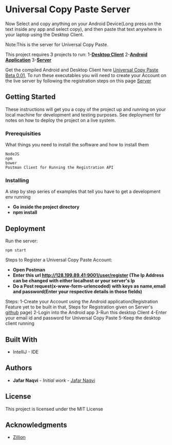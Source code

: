 # Universal Copy Paste Server

Now Select and copy anything on your Android Device(Long press on the text inside any app and select copy), and then paste
that text anywhere in your laptop using the Desktop Client.

Note:This is the server  for Universal Copy Paste.

This project requires 3 projects to run:
1-**[Desktop Client](https://github.com/naqvijafar91/universalcopydesktopclient)**
2-**[Android Application](https://github.com/naqvijafar91/universalcopyandroidclient)**
3-**[Server](https://github.com/naqvijafar91/unviersalcopyserver)**


Get the compiled Android and Desktop Client here [Universal Copy Paste Beta 0.01](https://dl.dropboxusercontent.com/u/46536450/UniversalcopyclientsBuild0.01.zip), To run these executables you will need to create your Account on the
live server by following the registration steps on this page [Server](https://github.com/naqvijafar91/unviersalcopyserver)

## Getting Started

These instructions will get you a copy of the project up and running on your local machine for development and testing purposes. See deployment for notes on how to deploy the project on a live system.

### Prerequisities

What things you need to install the software and how to install them

```
NodeJS
npm
bower
Postman Client for Running the Registration API
```

### Installing

A step by step series of examples that tell you have to get a development env running


* **Go inside the project directory**
* **npm install**
## Deployment

Run the server:


```
npm start
```

Steps to Register a Universal Copy Paste Account:
* **Open Postman**
* **Enter this url http://128.199.89.41:9001/user/register (The Ip Address can be changed with either localhost or your server's Ip**
* **Do a Post request(x-www-form-urlencoded) with keys as name,email and password(Enter your respective details in those fields)**

Steps:
1-Create your Account using the Android application(Registration Feature yet to be built in that, Steps for Registration given on
Server's [github]() page)
2-Login into the Android app
3-Run this desktop Client
4-Enter your email id and password for Universal Copy Paste
5-Keep the desktop client running



## Built With

* IntelliJ - IDE


## Authors

* **Jafar Naqvi** - *Initial work* - [Jafar Naqvi](https://github.com/naqvijafar91)


## License

This project is licensed under the MIT License

## Acknowledgments

* [Zillion](http://zillion.io)
